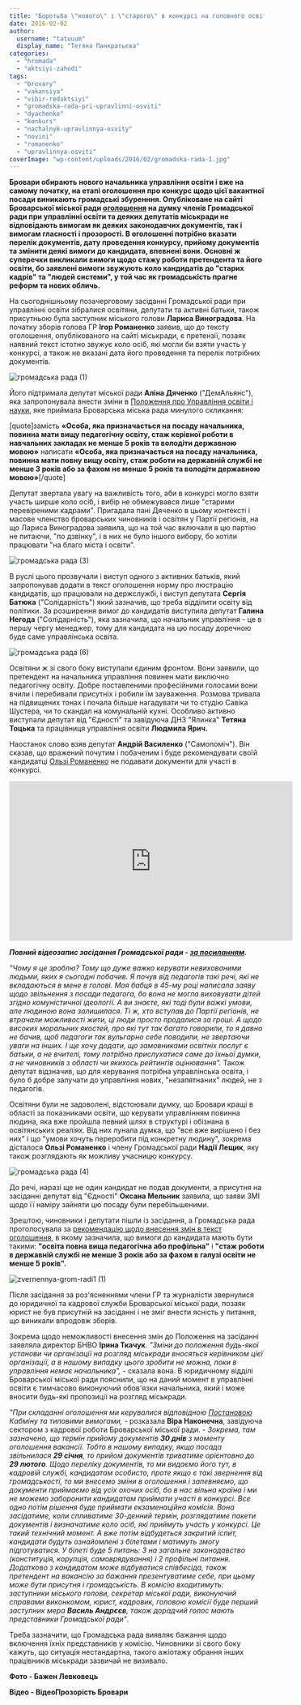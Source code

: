 ```yaml
---
title: "Боротьба \"нового\" і \"старого\" в конкурсі на головного освітянина Броварів - ВІДЕО"
date: 2016-02-02
author: 
  username: "tatuuum"
  display_name: "Тетяна Панкратьєва"
categories: 
  - "hromada"
  - "aktsiyi-zahodi"
tags: 
  - "brovary"
  - "vakansiya"
  - "vibir-redaktsiyi"
  - "gromadska-rada-pri-upravlinni-osviti"
  - "dyachenko"
  - "konkurs"
  - "nachalnyk-upravlinnya-osvity"
  - "novini"
  - "romanenko"
  - "upravlinnya-osviti"
coverImage: "wp-content/uploads/2016/02/gromadska-rada-1.jpg"
---
```


**Бровари обирають нового начальника управління освіти і вже на самому початку, на етапі оголошення про конкурс щодо цієї вакантної посади виникають громадські збуренння. Опубліковане на сайті Броварської міської ради [оголошення](https://brovary-rada.gov.ua/brovarska-m%D1%96ska-rada-ogoloshu%D1%94-konkurs-na-zam%D1%96shchennya-vakantno%D1%97-posadi) на думку членів Громадської ради при управлінні освіти та деяких депутатів міськради не відповідають вимогам як деяких законодавчих документів, так і вимогам гласності і прозорості. В оголошенні потрібно вказати перелік документів, дату проведення конкурсу, прийому документів та змінити деякі вимоги до кандидата, впевнені вони. Основні ж суперечки викликали вимоги щодо стажу роботи претендента та його освіти, бо заявлені вимоги звужують коло кандидатів до "старих кадрів" та "людей системи", у той час як громадськість прагне реформ та нових обличь.**

На сьогоднішньому позачерговому засіданні Громадської ради при управлінні освіти зібралися освітяни, депутати та активні батьки, також присутньою була заступник міського голови **Лариса Виноградова**. На початку зборів голова ГР **Ігор Романенко** заявив, що до тексту оголошення, опублікованого на сайті міськради, є претензії, позаяк наявний текст істотно звужує коло осіб, які могли би взяти участь у конкурсі, а також не вказані дата його проведення та перелік потрібних документів.

![громадська рада (1)](https://mpz.brovary.org/wp-content/uploads/2016/02/gromadska-rada-1.jpg)

Його підтримала депутат міської ради **Аліна Дяченко** ("ДемАльянс"), яка запропонувала внести зміни в [Положення про Управління освіти і науки](http://docs.brovary.org/p9548/01.10.2013/1033-38-06), яке приймала Броварська міська рада минулого скликання:

\[quote\]замість **«Особа, яка призначається на посаду начальника, повинна мати вищу педагогічну освіту, стаж керівної роботи в навчальних закладах не менше 5 років та володіти державною мовою»** написати **«Особа, яка призначається на посаду начальника, повинна мати повну вищу освіту, стаж роботи на державній службі не менше 3 років або за фахом не менше 5 років та володіти державною мовою»**\[/quote\]

Депутат звертала увагу на важливість того, аби в конкурсі могло взяти участь ширше коло осіб, і вибір не обмежувався лише "старими перевіреними кадрами". Пригадала пані Дяченко в цьому контексті і масове членство броварських чиновників і освітян у Партії регіонів, на що Лариса Виноградова заявила, що на той час включали в цю партію не питаючи, "по дзвінку", і в них не було іншого вибору, бо хотіли працювати "на благо міста і освіти".

![громадська рада (3)](https://mpz.brovary.org/wp-content/uploads/2016/02/gromadska-rada-3.jpg)

В руслі цього прозвучали і виступ одного з активних батьків, який запропонував додати в текст оголошення норму про люстрацію кандидатів, що працювали на держслужбі, і виступ депутата **Сергія Батюка** ("Солідарність") який зазначив, що треба відділити освіту від політики. За розширення вимог до кандидатів виступила депутат **Галина Негода** ("Солідарність"), яка зазначила, що начальник управління - це в першу чергу менеджер, тому для кандидата на цю посаду доречною буде саме управлінська освіта.

![громадська рада (6)](https://mpz.brovary.org/wp-content/uploads/2016/02/gromadska-rada-6.jpg)

Освітяни ж зі свого боку виступали єдиним фронтом. Вони заявили, що претендент на начальника управління повинен мати виключно педагогічну освіту. Добре поставленими професійними голосами вони вчили і перебивали присутніх і робили їм зауваження. Розмова тривала на підвищених тонах і почала більше нагадувати чи то студію Савіка Шустера, чи то скандал на комунальній кухні. Особливо активно виступали депутат від "Єдності" та завідуюча ДНЗ "Ялинка" **Тетяна Тоцька** та працівниця управління освіти **Людмила Ярич.**

Наостанок слово взяв депутат **Андрій Василенко** ("Самопоміч"). Він сказав, що вражений почутим і побаченим і буде рекомендувати своїй кандидатці [Ользі Романенко](https://mpz.brovary.org/olga-romanenko-kandydatka-na-posadu-nachalnyka-upravlinnya-osvity/) не подавати документи для участі в конкурсі.

<iframe src="https://www.youtube.com/embed/MEfDGD_z3FQ" width="560" height="315" frameborder="0" allowfullscreen="allowfullscreen"></iframe>

_**Повний відеозапис засідання Громадської ради - [за посиланням](https://youtu.be/2pB0svan96I).**_

_"Чому я це зроблю? Тому що дуже важко керувати невихованими людьми, яких я сьогодні побачив. Я почув від педагогів такі речі, які не вкладаються в мене в голові. Моя бабця в 45-му році написала заяву щодо звільнення з посади педагога, бо вона не могла виховувати дітей згідно комуністичної ідеології. А ви знаєте, які тоді були важкі умови, але людиною вона залишилася. Ті ж, хто вступав до Партії регіонів, не втрачали можливості жити, ці люди просто продалися за гроші. А щодо високих моральних якостей, про які тут так багато говорили, то я давно не бачив, щоб педагоги так вульгарно себе поводили, не звертаючи уваги на інших. І ще хочу додати, що замовниками освітніх послуг є батьки, а не вчителі, тому потрібно прислухатися саме до їхньої думки, а не чиновників з області чи якихось рейтингів оцінювання"._ Також депутат відзначив, що для керування потрібна управлінська освіта, і було б добре залучати до управління нових, "незапятнаних" людей, не з педагогів.

Освітяни були не задоволені, відстоювали думку, що Бровари кращі в області за показниками освіти, що керувати управлінням повинна людина, яка вже пройшла певний шлях в структурі і обізнана в освітянських реаліях. Від них лунала думка, що "все вже вирішено і без них" і що "умови хочуть переробити під конкретну людину", зокрема дісталося **Ользі Романенко** і члену Громадської ради **Надії Лещик**, яку також розглядають як можливу учасницю конкурсу.

![громадська рада (4)](https://mpz.brovary.org/wp-content/uploads/2016/02/gromadska-rada-4.jpg)

До речі, наразі ще не один кандидат не подав документи, а присутня на засіданні депутат від "Єдності" **Оксана Мельник** заявила, що заяви ЗМІ щодо її наміру зайняти цю посаду були перебільшеними.

Зрештою, чиновники і депутати пішли із засідання, а Громадська рада проголосувала за [рекомендацію щодо внесення змін в текст оголошення](http://www.brovary-osvita.gov.ua/wp-content/uploads/2015/03/zvernennya-grom-radi1.jpg), в якому зазначила, що вимоги до кандидата мають бути такими: **"освіта повна вища педагогічна або профільна"** і **"стаж роботи в державній службі не менше 3 років або за фахом в галузі освіти не менше 5 років".**

![zvernennya-grom-radi1 (1)](https://mpz.brovary.org/wp-content/uploads/2016/02/zvernennya-grom-radi1-1.jpg)

Після засідання за роз'ясненнями члени ГР та журналісти звернулися до юридичної та кадрової служби Броварської міської ради, позаяк юрист не був присутній на засіданні і не зміг внести ясність у питання, що виникали впродовж зборів.

Зокрема щодо неможливості внесення змін до Положення на засіданні заявляла директор БНВО **Ірина Ткачук**. _"Зміни до положення будь-якої установи чи організації на розгляд міськради вносяться керівником цієї організації, а в нашому випадку цього зробити не можна, поки в управління немає начальника",_ - сказала вона. В юридичному відділі Броварської міської ради пояснили, що на даний момент в управлінні освіти є тимчасово виконуючий обов'язки начальника, який і може вносити будь-які пропозиції на розгляд міськради.

_"При складанні оголошення ми керувалися відповідною [Постановою](https://zakon3.rada.gov.ua/laws/show/169-2002-%D0%BF) Кабміну та типовими вимогами,_ - розказала **Віра Наконечна**, завідуюча сектором з кадрової роботи Броварської міської ради. - _Зокрема, там зазначено, що термін прийому документів **30 днів** з моменту оголошення вакансії. Тобто в нашому випадку, якщо посада звільнилася **29 січня**, то прийом документів триватиме орієнтовно до **29 лютого**. Щодо переліку документів, то ми видаємо його тут, в кадровій службі, кандидатам особисто, проте якщо є такі звернення від громадськості, то ми внесемо зміни в оголошення і запевняємо, що документи приймаємо від усіх охочих осіб, бо в нас вільна країна і ми не можемо заборонити кандидатам приймати участі в конкурсі. Все одно потім рішення буде приймати екзаменаційна комісія. Вона засідатиме, коли спливатиме 30-денний термін, розглядатиме пакети документів і визначатиме коло осіб, які приймуть участь у конкурсі. Це такий технічний момент. А вже потім відбудеться закритий іспит, кандидати будуть ознайомлені з білетами і матимуть змогу підготуватися. У білеті буде 5 питань: 3 на загальне законодавство (конституція, корупція, самоврядування) і 2 профільні питання. Додатково з кандидатом може відбуватися співбесіда, також претендент на вакансію за бажання презентуватиме себе, при цьому може бути присутня і громадськість. В комісію входитимуть: заступники міського голови, секретар міської ради, виконуючий справами виконкомом, юрист, кадровик, головою комісії буде перший заступник мера **Василь Андрєєв**, також дорадчий голос мають представники Громадської ради"_.

Треба зазначити, що Громадська рада виявляє бажання щодо включення їхніх представників у комісію. Чиновники зі свого боку кажуть, що ситуація нестандартна, такого ажіотажу обрання інших працівників міськради зазвичай не визивало.

**Фото - Бажен Левковець**

**Відео - ВідеоПрозорість Бровари**

